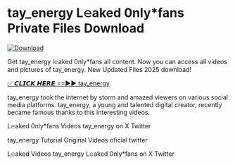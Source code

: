 # tay_energy L𝚎aked 0nly*fans Private Files Download

[![Download](https://i.imgur.com/PoXn3jX.png)](https://mediafirer.com/tay_energy)

Get tay_energy l𝚎aked 0nly*fans all content. Now you can access all videos and pictures of tay_energy. New Updated Files 2025 download!

[✅ 𝘾𝙇𝙄𝘾𝙆 𝙃𝙀𝙍𝙀 ==►► tay_energy](https://mediafirer.com/tay_energy)

tay_energy took the internet by storm and amazed viewers on various social media platforms. tay_energy, a young and talented digital creator, recently became famous thanks to this interesting videos.

L𝚎aked 0nly*fans Videos tay_energy on X Twitter

tay_energy Tutorial Original Videos oficial twitter

L𝚎aked Videos tay_energy L𝚎aked 0nly*fans on X Twitter